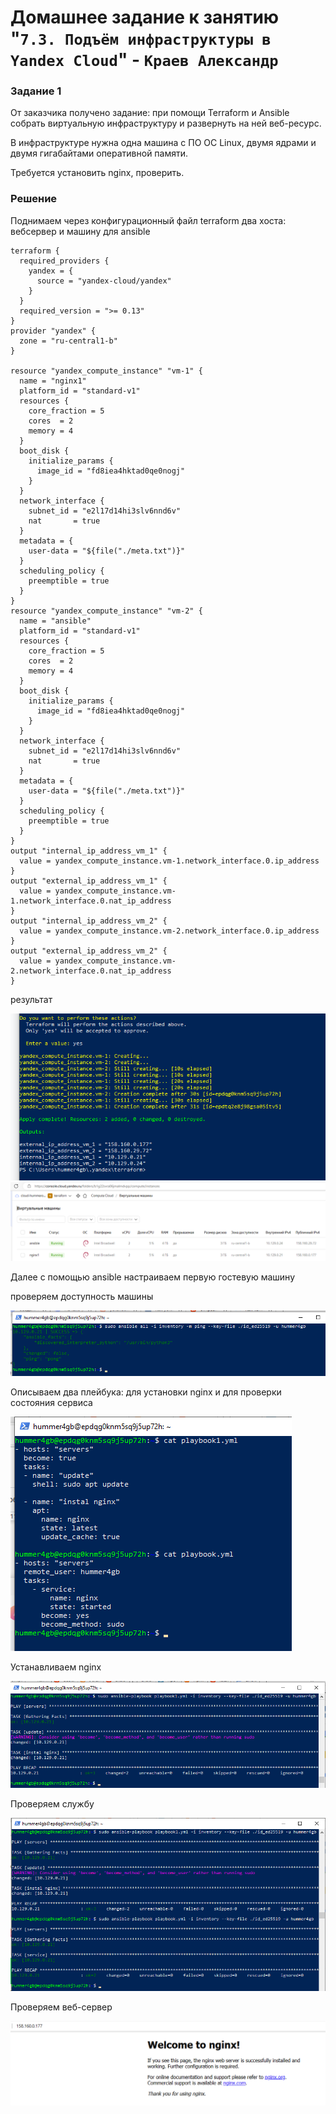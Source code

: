 # Домашнее задание к занятию "`7.3. Подъём инфраструктуры в Yandex Cloud`" - `Краев Александр`


### Задание 1

От заказчика получено задание: при помощи Terraform и Ansible собрать виртуальную инфраструктуру и развернуть на ней веб-ресурс.

В инфраструктуре нужна одна машина с ПО ОС Linux, двумя ядрами и двумя гигабайтами оперативной памяти.

Требуется установить nginx, проверить.

### Решение
Поднимаем через конфигурационный файл terraform два хоста: вебсервер и машину для ansible

```
terraform {
  required_providers {
    yandex = {
      source = "yandex-cloud/yandex"
    }
  }
  required_version = ">= 0.13"
}
provider "yandex" {
  zone = "ru-central1-b"
}

resource "yandex_compute_instance" "vm-1" {
  name = "nginx1"
  platform_id = "standard-v1"
  resources {
    core_fraction = 5
    cores  = 2
    memory = 4
  }
  boot_disk {
    initialize_params {
      image_id = "fd8iea4hktad0qe0nogj"
    }
  }
  network_interface {
    subnet_id = "e2l17d14hi3slv6nnd6v"
    nat       = true
  }
  metadata = {
    user-data = "${file("./meta.txt")}"
  }
  scheduling_policy {
    preemptible = true
  }
}
resource "yandex_compute_instance" "vm-2" {
  name = "ansible"
  platform_id = "standard-v1"
  resources {
    core_fraction = 5
    cores  = 2
    memory = 4
  }
  boot_disk {
    initialize_params {
      image_id = "fd8iea4hktad0qe0nogj"
    }
  }
  network_interface {
    subnet_id = "e2l17d14hi3slv6nnd6v"
    nat       = true
  }
  metadata = {
    user-data = "${file("./meta.txt")}"
  }
  scheduling_policy {
    preemptible = true
  }
}
output "internal_ip_address_vm_1" {
  value = yandex_compute_instance.vm-1.network_interface.0.ip_address
}
output "external_ip_address_vm_1" {
  value = yandex_compute_instance.vm-1.network_interface.0.nat_ip_address
}
output "internal_ip_address_vm_2" {
  value = yandex_compute_instance.vm-2.network_interface.0.ip_address
}
output "external_ip_address_vm_2" {
  value = yandex_compute_instance.vm-2.network_interface.0.nat_ip_address
}
```

результат

![task](/1.png "Задание 1")
![task](/2.png "Задание 1")

Далее с помощью ansible настраиваем первую гостевую машину

проверяем доступность машины

![task](/3.png "Задание 1")

Описываем два плейбука: для установки nginx и для проверки состояния сервиса

![task](/4.png "Задание 1")

Устанавливаем nginx

![task](/5.png "Задание 1")

Проверяем службу

![task](/6.png "Задание 1")

Проверяем веб-сервер

![task](/7.png "Задание 1")
